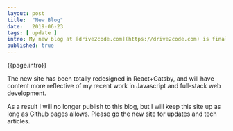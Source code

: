 ```yaml
---
layout: post
title:  "New Blog"
date:   2019-06-23
tags: [ update ]
intro: My new blog at [drive2code.com](https://drive2code.com) is finally up!
published: true
---
```

{{page.intro}}

The new site has been totally redesigned in React+Gatsby, and will have content more reflective of my recent work in Javascript and full-stack web development.

As a result I will no longer publish to this blog, but I will keep this site up as long as Github pages allows. Please go the new site for updates and tech articles.
